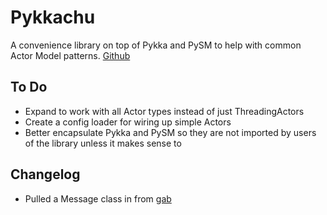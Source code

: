 # Pykkachu

A convenience library on top of Pykka and PySM to help with common Actor Model patterns.
[Github](https://github.com/amcknight/pykkachu)

## To Do
- Expand to work with all Actor types instead of just ThreadingActors
- Create a config loader for wiring up simple Actors
- Better encapsulate Pykka and PySM so they are not imported by users of the library unless it makes sense to

## Changelog
- Pulled a Message class in from [gab](https://github.com/amcknight/gab)
